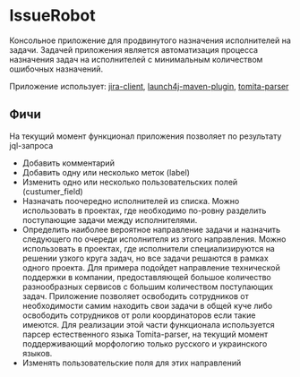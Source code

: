 # IssueRobot #
Консольное приложение для продвинутого назначения исполнителей на задачи.
Задачей приложения является автоматизация процесса назначения задач на исполнителей с минимальным количеством ошибочных назначений.

Приложение использует: [jira-client](https://github.com/rcarz/jira-client), [launch4j-maven-plugin](https://github.com/lukaszlenart/launch4j-maven-plugin), [tomita-parser](https://github.com/yandex/tomita-parser)

## Фичи ##
На текущий момент функционал приложения позволяет по результату jql-запроса
* Добавить комментарий
* Добавить одну или несколько меток (label)
* Изменить одно или несколько пользовательских полей (custumer_field)
* Назначать поочередно исполнителей из списка. Можно использовать в проектах, где необходимо по-ровну разделить поступающие задачи между исполнителями.
* Определить наиболее вероятное направление задачи и назначить следующего по очереди исполнителя из этого направления. Можно использовать в проектах, где исполнители специализируются на решении узкого круга задач, но все задачи решаются в рамках одного проекта. 
Для примера подойдет направление технической поддержки в компании, предоставляющей большое количество разнообразных сервисов с большим количеством поступающих задач. Приложение позволяет освободить сотрудников от необходимости самим находить свои задачи в общей куче либо освободить сотрудников от роли координаторов если такие имеются. Для реализации этой части функционала используется парсер естественного языка Tomita-parser, на текущий момент поддерживающий морфологию только русского и украинского языков.
* Изменять пользовательские поля для этих направлений

